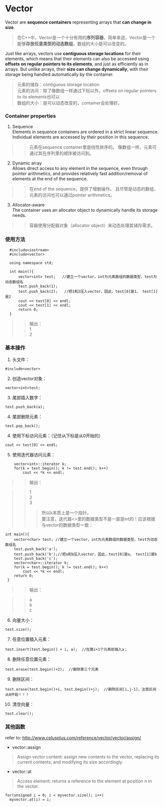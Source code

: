# Vector  
Vector are **sequence containers** representing arrays that **can change in size**.  
> 在C++中，Vector是一个十分有用的**序列容器**，简单来说，Vector是一个能够**存放任意类型的动态数组**，数组的大小是可以改变的。
  
Just like arrays, vectors use **contiguous storage locations** for their elements, which means that their elements can also be accessed using **offsets on regular pointers to its elements**, and just as efficiently as in arrays. But unlike arrays, their **size can change dynamically**, with their storage being handled automatically by the container.  
> 元素的储存：contiguous storage location  
> 元素的访问：除了像数组一样通过下标以外，offsets on regular pointers to its elements也可以  
> 数组的大小：是可以动态改变的，container会处理好。

  
  ### Container properties
  1. Sequence  
  Elements in sequence containers are ordered in a strict linear sequence. Individual elements are accessed by their position in this sequence.  
  >> 元素在sequence container里是线性排序的。
  >> 像数组一样，元素可通过其在序列里的顺序被访问到。
  2. Dynamic array  
  Allows direct access to any element in the sequence, even through pointer arithmetics, and provides relatively fast addition/removal of elements at the end of the sequence.  
  >> 在end of the sequence，提供了增删操作。
  >> 且尽管是动态的数组，元素的访问也可以通过pointer arithmetics。
  3. Allocator-aware  
  The container uses an allocator object to dynamically handle its storage needs.  
  >> 容器使用分配器对象（allocator object）来动态处理其储存需求。
  
  ### 使用方法
```
  #include<iostream>
  #include<vector>

  using namespace std;

  int main(){
      vector<int> test;   //建立一个vector，int为元素数组的数据类型，test为动态数组名
      test.push_back(1);
      test.push_back(2);   //把1和2压入vector，因此，test[0]是1， test[1]是2
      cout << test[0] << endl;
      cout << test[1] << endl;
      return 0;
  }
```
>> 输出：  
>> 1  
>> 2

### 基本操作
1. 头文件：  
```
#include<vector>
```
2. 创造vector对象：  
```
vector<int>test;
```
3. 尾部插入数字：
```
test.push_back(a);
```
4. 尾部删除元素：
```
test.pop_back();
```
4. 使用下标访问元素：（记住从下标是从0开始的）
```
cout << test[0] << endl;
```
5. 使用迭代器访问元素：
```
    vector<int>::iterator k;
    for(k = test.begin(); k != test.end(); k++)
        cout << *k << endl;
```
>> 输出：  

>> 1  
>> 2  
>> 3  
>>> 所以k本质上是一个指针。  
要注意，迭代器<>里的数据类型不是一直是int的！应该根据与vector的数据类型一致：  
```
int main(){
    vector<char> test; //建立一个vector，int为元素数组的数据类型，test为动态数组名
    test.push_back('a');
    test.push_back('b');//把a和b压入vector，因此，test[0]是a， test[1]是b
    test.push_back('c');
    vector<char>::iterator k;
    for(k = test.begin(); k != test.end(); k++)
        cout << *k << endl;
    return 0;
 }
```
>> 输出：  

>> a  
>> b  
>> c 
6. 向量大小：
```
test.size();
```
7. 任意位置插入元素：
```
test.insert(test.begin() + i, a);  //在第i+1个元素前插入a；
```
8. 删除任意位置元素：
```
test.erase(test.begin()+2);  //删除第三个元素
```
9. 删除区间：
```
test.erase(test.begin()+i, test.begin()+j);  //删除区间[i,j-1]，注意区间从0开始！！！
```
10. 清空向量：
```
test.clear();
```

### 其他函数
refer to: http://www.cplusplus.com/reference/vector/vector/assign/ 
- vector::assign  
> Assign vector content: assign new contents to the vector, replacing its current contents, and modifying its size accordingly.  
- vector::at  
> Access element: returns a reference to the element at position n in the vector.  
```
for(unsigned i = 0; i < myvector.size(); i++)
  myvector.at(i) = i;
```
